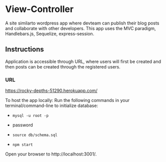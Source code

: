 # View-Controller
A site similarto wordpress app where devteam can publish their blog posts and collaborate with other developers.
This app uses the MVC paradigm, Handlebars.js, Sequelize, express-session.

## Instructions
Application is accessible through URL, where users will first be created and then posts can be created through the registered users.

### URL
https://rocky-depths-51290.herokuapp.com/

To host the app locally: 
Run the following commands in your terminal/command-line to initialize database:

* `mysql -u root -p `

* password

* `source db/schema.sql`

* `npm start`

Open your browser to http://localhost:3001/.

